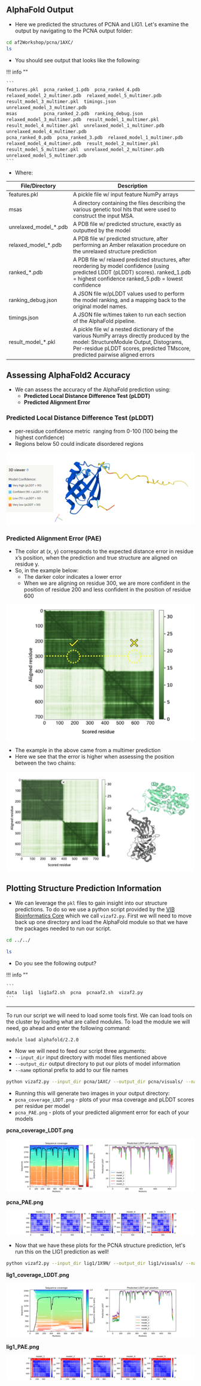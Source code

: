 ## AlphaFold Output

 - Here we predicted the structures of PCNA and LIG1. Let's examine the output by navigating to the PCNA output folder:
 
 ```bash
 cd af2Workshop/pcna/1AXC/
 ls 
 ```
 - You should see output that looks like the following:

!!! info ""

    ```
    features.pkl  pcna_ranked_1.pdb  pcna_ranked_4.pdb                  relaxed_model_2_multimer.pdb  relaxed_model_5_multimer.pdb  result_model_3_multimer.pkl  timings.json                    unrelaxed_model_3_multimer.pdb
    msas          pcna_ranked_2.pdb  ranking_debug.json            relaxed_model_3_multimer.pdb  result_model_1_multimer.pkl   result_model_4_multimer.pkl  unrelaxed_model_1_multimer.pdb  unrelaxed_model_4_multimer.pdb
    pcna_ranked_0.pdb  pcna_ranked_3.pdb  relaxed_model_1_multimer.pdb  relaxed_model_4_multimer.pdb  result_model_2_multimer.pkl   result_model_5_multimer.pkl  unrelaxed_model_2_multimer.pdb  unrelaxed_model_5_multimer.pdb
    ```
 
 - Where:
 
|File/Directory|Description|
|-|-|
|features.pkl|A pickle file w/ input feature NumPy arrays|
|msas|A directory containing the files describing the various genetic tool hits that were used to construct the input MSA.|
|unrelaxed_model_\*.pdb|A PDB file w/ predicted structure, exactly as outputted by the model|
|relaxed_model_\*.pdb|A PDB file w/ predicted structure, after performing an Amber relaxation procedure on the unrelaxed structure prediction|
|ranked_\*.pdb |A PDB file w/ relaxed predicted structures, after reordering by model confidence (using predicted LDDT (pLDDT) scores). ranked_1.pdb = highest confidence ranked_5.pdb = lowest confidence|
|ranking_debug.json|A JSON file w/pLDDT values used to perform the model ranking, and a mapping back to the original model names.|
|timings.json|A JSON file w/times taken to run each section of the AlphaFold pipeline.|
|result_model_\*.pkl| A pickle file w/ a nested dictionary of the various NumPy arrays directly produced by the model: StructureModule Output, Distograms, Per-residue pLDDT scores, predicted TMscore, predicted pairwise aligned errors |

## Assessing AlphaFold2 Accuracy 

- We can assess the accuracy of the AlphaFold prediction using:
    - **Predicted Local Distance Difference Test (pLDDT)**
    - **Predicted Alignment Error**

### Predicted Local Distance Difference Test (pLDDT)

- per-residue confidence metric  ranging from 0-100 (100 being the highest confidence)
- Regions below 50 could indicate disordered regions

![](images/plddt.png)

### Predicted Alignment Error (PAE)

- The color at (x, y) corresponds to the expected distance error in residue x’s position, when the prediction and true structure are aligned on residue y.
- So, in the example below:
    - The darker color indicates a lower error
    - When we are aligning on residue 300, we are more confident in the position of residue 200 and less confident in the position of residue 600

![](images/pae.png)

- The example in the above came from a multimer prediction
- Here we see that the error is higher when assessing the position between the two chains:

![](images/pae_multimer.png)

## Plotting Structure Prediction Information

- We can leverage the `pkl` files to gain insight into our structure predictions. To do so we use a python script provided by the [VIB Bioinformatics Core](https://elearning.bits.vib.be/courses/alphafold/lessons/alphafold-on-the-hpc/topic/alphafold-outputs/) which we call `vizaf2.py`. First we will need to move back up one directory and load the AlphaFold module so that we have the packages needed to run our script.

```bash
cd ../../
```

```bash
ls
```

- Do you see the following output?

!!! info ""

    ```
    data  lig1  lig1af2.sh  pcna  pcnaaf2.sh  vizaf2.py
    ```
---

To run our script we will need to load some tools first. We can load tools on the cluster by loading what are called modules. To load the module we will need, go ahead and enter the following command:

```bash
module load alphafold/2.2.0
```

- Now we will need to feed our script three arguments:
 - `--input_dir` input directory with model files mentioned above
 - `--output_dir` output directory to put our plots of model information
 - `--name` optional prefix to add to our file names

```bash
python vizaf2.py --input_dir pcna/1AXC/ --output_dir pcna/visuals/ --name pcna
```

- Running this will generate two images in your output directory:
 - `pcna_coverage_LDDT.png` - plots of your msa coverage and pLDDT scores per residue per model
 - `pcna_PAE.png` - plots of your predicted alignment error for each of your models

**pcna_coverage_LDDT.png**

![](images/pcna_coverage_LDDT.png)

**pcna_PAE.png**

![](images/pcna_PAE.png)

- Now that we have these plots for the PCNA structure prediction, let's run this on the LIG1 prediction as well!

```bash
python vizaf2.py --input_dir lig1/1X9N/ --output_dir lig1/visuals/ --name lig1
```

**lig1_coverage_LDDT.png**

![](images/lig1_coverage_LDDT.png)

**lig1_PAE.png**

![](images/lig1_PAE.png)


